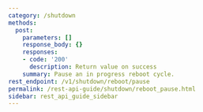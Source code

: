 ```yaml
---
category: /shutdown
methods:
  post:
    parameters: []
    response_body: {}
    responses:
    - code: '200'
      description: Return value on success
    summary: Pause an in progress reboot cycle.
rest_endpoint: /v1/shutdown/reboot/pause
permalink: /rest-api-guide/shutdown/reboot_pause.html
sidebar: rest_api_guide_sidebar
---
```

